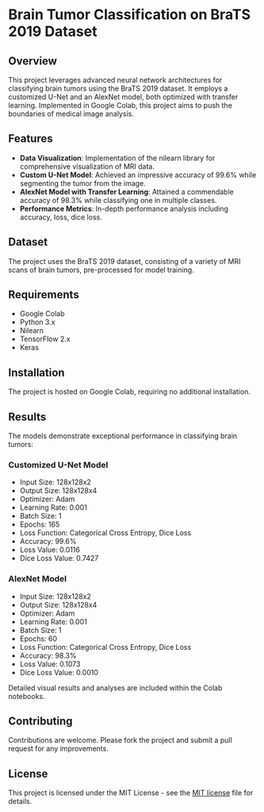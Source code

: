 # Brain Tumor Classification on BraTS 2019 Dataset

## Overview
This project leverages advanced neural network architectures for classifying brain tumors using the BraTS 2019 dataset. It employs a customized U-Net and an AlexNet model, both optimized with transfer learning. Implemented in Google Colab, this project aims to push the boundaries of medical image analysis.

## Features
- **Data Visualization**: Implementation of the nilearn library for comprehensive visualization of MRI data.
- **Custom U-Net Model**: Achieved an impressive accuracy of 99.6% while segmenting the tumor from the image.
- **AlexNet Model with Transfer Learning**: Attained a commendable accuracy of 98.3% while classifying one in multiple classes.
- **Performance Metrics**: In-depth performance analysis including accuracy, loss, dice loss.

## Dataset
The project uses the BraTS 2019 dataset, consisting of a variety of MRI scans of brain tumors, pre-processed for model training.

## Requirements
- Google Colab
- Python 3.x
- Nilearn
- TensorFlow 2.x
- Keras

## Installation
The project is hosted on Google Colab, requiring no additional installation.

## Results
The models demonstrate exceptional performance in classifying brain tumors:

### Customized U-Net Model
- Input Size: 128x128x2
- Output Size: 128x128x4
- Optimizer: Adam
- Learning Rate: 0.001
- Batch Size: 1
- Epochs: 165
- Loss Function: Categorical Cross Entropy, Dice Loss
- Accuracy: 99.6%
- Loss Value: 0.0116
- Dice Loss Value: 0.7427

### AlexNet Model
- Input Size: 128x128x2
- Output Size: 128x128x4
- Optimizer: Adam
- Learning Rate: 0.001
- Batch Size: 1
- Epochs: 60
- Loss Function: Categorical Cross Entropy, Dice Loss
- Accuracy: 98.3%
- Loss Value: 0.1073
- Dice Loss Value: 0.0010

Detailed visual results and analyses are included within the Colab notebooks.

## Contributing
Contributions are welcome. Please fork the project and submit a pull request for any improvements.

## License
This project is licensed under the MIT License - see the [MIT license](LICENSE) file for details.


